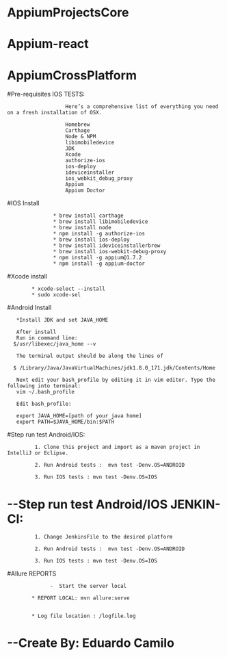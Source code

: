 # AppiumProjectsCore
# Appium-react
# AppiumCrossPlatform

 #Pre-requisites IOS TESTS:
              
                       Here’s a comprehensive list of everything you need on a fresh installation of OSX.
                       
                       Homebrew
                       Carthage
                       Node & NPM
                       libimobiledevice
                       JDK
                       Xcode
                       authorize-ios
                       ios-deploy
                       ideviceinstaller
                       ios_webkit_debug_proxy
                       Appium
                       Appium Doctor 
                       
                                      
 #IOS Install
     
                   * brew install carthage
                   * brew install libimobiledevice
                   * brew install node
                   * npm install -g authorize-ios
                   * brew install ios-deploy
                   * brew install ideviceinstallerbrew
                   * brew install ios-webkit-debug-proxy
                   * npm install -g appium@1.7.2
                   * npm install -g appium-doctor              
                                                                 
                                    
 #Xcode install

            * xcode-select --install
            * sudo xcode-sel
            

#Android Install

       *Install JDK and set JAVA_HOME

       After install
       Run in command line:
      $/usr/libexec/java_home --v

       The terminal output should be along the lines of

      $ /Library/Java/JavaVirtualMachines/jdk1.8.0_171.jdk/Contents/Home

       Next edit your bash_profile by editing it in vim editor. Type the following into terminal:
       vim ~/.bash_profile

       Edit bash_profile:

       export JAVA_HOME=[path of your java home]
       export PATH=$JAVA_HOME/bin:$PATH



#Step run test Android/IOS:

             1. Clone this project and import as a maven project in IntelliJ or Eclipse.

             2. Run Android tests :  mvn test -Denv.OS=ANDROID

             3. Run IOS tests : mvn test -Denv.OS=IOS




# --Step run test Android/IOS JENKIN-CI:

             1. Change JenkinsFile to the desired platform

             2. Run Android tests :  mvn test -Denv.OS=ANDROID

             3. Run IOS tests : mvn test -Denv.OS=IOS




#Allure REPORTS

                  -  Start the server local
                  
            * REPORT LOCAL: mvn allure:serve

        
            * Log file location : /logfile.log


# --Create By: Eduardo Camilo

